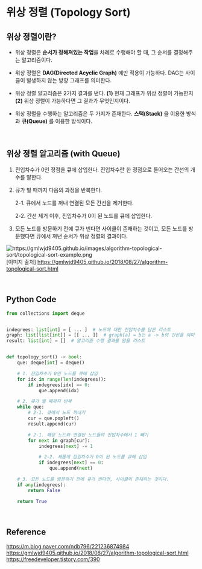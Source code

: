 # 위상 정렬 (Topology Sort)

## 위상 정렬이란?

-   위상 정렬은 **순서가 정해져있는 작업**을 차례로 수행해야 할 때, 그 순서를 결정해주는 알고리즘이다.

-   위상 정렬은 **DAG(Directed Acyclic Graph)** 에만 적용이 가능하다. DAG는 사이클이 발생하지 않는 방향 그래프를 의미한다.

-   위상 정렬 알고리즘은 2가지 결과를 낸다. **(1)** 현재 그래프가 위상 정렬이 가능한지 **(2)** 위상 정렬이 가능하다면 그 결과가 무엇인지이다.

-   위상 정렬을 수행하는 알고리즘은 두 가지가 존재한다. **스택(Stack)** 을 이용한 방식과 **큐(Queue)** 를 이용한 방식이다.

<br>

## 위상 정렬 알고리즘 (with Queue)

1. 진입차수가 0인 정점을 큐에 삽입한다. 진입차수란 한 정점으로 들어오는 간선의 개수를 말한다.

2. 큐가 빌 때까지 다음의 과정을 반복한다.

    2-1. 큐에서 노드를 꺼내 연결된 모든 간선을 제거한다.

    2-2. 간선 제거 이후, 진입차수가 0이 된 노드를 큐에 삽입한다.

3. 모든 노드를 방문하기 전에 큐가 빈다면 사이클이 존재하는 것이고, 모든 노드를 방문했다면 큐에서 꺼낸 순서가 위상 정렬의 결과이다.

![https://gmlwjd9405.github.io/images/algorithm-topological-sort/topological-sort-example.png
](https://gmlwjd9405.github.io/images/algorithm-topological-sort/topological-sort-example.png)
[이미지 출처] https://gmlwjd9405.github.io/2018/08/27/algorithm-topological-sort.html

<br>

## Python Code

```python
from collections import deque


indegrees: list[int] = [ ... ]  # 노드에 대한 진입차수를 담은 리스트
graph: list[list[int]] = [[ ... ]]  # graph[a] = b는 a -> b의 간선을 의미
result: list[int] = []  # 알고리즘 수행 결과를 담을 리스트


def topology_sort() -> bool:
    que: deque[int] = deque()

    # 1. 진입차수가 0인 노드를 큐에 삽입
    for idx in range(len(indegrees)):
        if indegrees[idx] == 0:
            que.append(idx)

    # 2. 큐가 빌 때까지 반복
    while que:
        # 2-1. 큐에서 노드 꺼내기
        cur = que.popleft()
        result.append(cur)

        # 2-1. 해당 노드와 연결된 노드들의 진입차수에서 1 빼기
        for next in graph[cur]:
            indegrees[next] -= 1

            # 2-2. 새롭게 집입차수가 0이 된 노드를 큐에 삽입
            if indegrees[next] == 0:
                que.append(next)

    # 3. 모든 노드를 방문하기 전에 큐가 빈다면, 사이클이 존재하는 것이다.
    if any(indegrees):
        return False

    return True
```

<br>

## Reference

https://m.blog.naver.com/ndb796/221236874984
https://gmlwjd9405.github.io/2018/08/27/algorithm-topological-sort.html
https://freedeveloper.tistory.com/390
